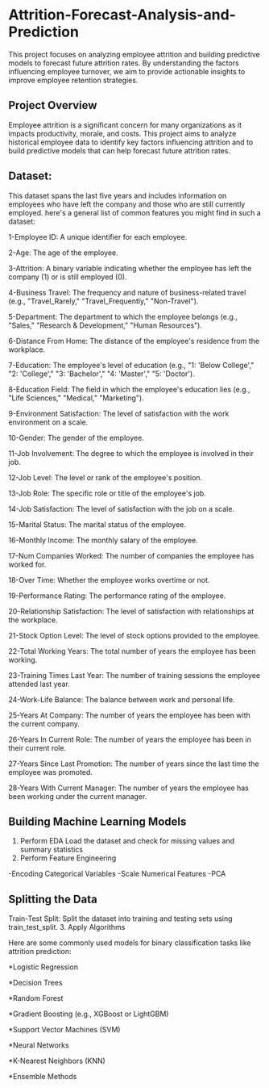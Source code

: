 # Attrition-Forecast-Analysis-and-Prediction
This project focuses on analyzing employee attrition and building predictive models to forecast future attrition rates. By understanding the factors influencing employee turnover, we aim to provide actionable insights to improve employee retention strategies.
## Project Overview
Employee attrition is a significant concern for many organizations as it impacts productivity, morale, and costs. This project aims to analyze historical employee data to identify key factors influencing attrition and to build predictive models that can help forecast future attrition rates.
## Dataset:
This dataset spans the last five years and includes information on employees who have left the company and those who are still currently employed.
here's a general list of common features you might find in such a dataset:

1-Employee ID: A unique identifier for each employee.

2-Age: The age of the employee.

3-Attrition: A binary variable indicating whether the employee has left the company (1) or is still employed (0).

4-Business Travel: The frequency and nature of business-related travel (e.g., "Travel_Rarely," "Travel_Frequently," "Non-Travel").

5-Department: The department to which the employee belongs (e.g., "Sales," "Research & Development," "Human Resources").

6-Distance From Home: The distance of the employee's residence from the workplace.

7-Education: The employee's level of education (e.g., "1: 'Below College'," "2: 'College'," "3: 'Bachelor'," "4: 'Master'," "5: 'Doctor').

8-Education Field: The field in which the employee's education lies (e.g., "Life Sciences," "Medical," "Marketing").

9-Environment Satisfaction: The level of satisfaction with the work environment on a scale.

10-Gender: The gender of the employee.

11-Job Involvement: The degree to which the employee is involved in their job.

12-Job Level: The level or rank of the employee's position.

13-Job Role: The specific role or title of the employee's job.

14-Job Satisfaction: The level of satisfaction with the job on a scale.

15-Marital Status: The marital status of the employee.

16-Monthly Income: The monthly salary of the employee.

17-Num Companies Worked: The number of companies the employee has worked for.

18-Over Time: Whether the employee works overtime or not.

19-Performance Rating: The performance rating of the employee.

20-Relationship Satisfaction: The level of satisfaction with relationships at the workplace.

21-Stock Option Level: The level of stock options provided to the employee.

22-Total Working Years: The total number of years the employee has been working.

23-Training Times Last Year: The number of training sessions the employee attended last year.

24-Work-Life Balance: The balance between work and personal life.

25-Years At Company: The number of years the employee has been with the current company.

26-Years In Current Role: The number of years the employee has been in their current role.

27-Years Since Last Promotion: The number of years since the last time the employee was promoted.

28-Years With Current Manager: The number of years the employee has been working under the current manager.


## Building Machine Learning Models
1. Perform EDA
 Load the dataset and check for missing values and summary statistics
2. Perform Feature Engineering

-Encoding Categorical Variables
-Scale Numerical Features
-PCA

## Splitting the Data
Train-Test Split: Split the dataset into training and testing sets using train_test_split.
3. Apply Algorithms

Here are some commonly used models for binary classification tasks like attrition prediction:

*Logistic Regression

*Decision Trees

*Random Forest

*Gradient Boosting (e.g., XGBoost or LightGBM)

*Support Vector Machines (SVM)

*Neural Networks

*K-Nearest Neighbors (KNN)

*Ensemble Methods
